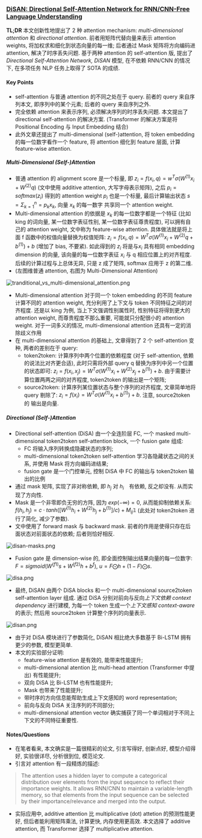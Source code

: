 ### [DiSAN: Directional Self-Attention Network for RNN/CNN-Free Language Understanding](https://arxiv.org/abs/1709.04696)

**TL;DR** 本文创新性地提出了 2 种 attention mechanism: *multi-dimensional attention* 和 *directional attention*. 前者用矩阵代替向量来表示 attention weights, 将加权求和细化到状态向量的每一维; 后者通过 Mask 矩阵将方向编码进 attention, 解决了时序丢失问题. 基于两种 attention 的 self-attention 版, 提出了 *Directional Self-Attention Network, DiSAN* 模型, 在不依赖 RNN/CNN 的情况下, 在多项任务 NLP 任务上取得了 SOTA 的成绩.

#### Key Points

* self-attention 与普通 attention 的不同之处在于 query. 前者的 query 来自序列本文, 即序列中的某个元素; 后者的 query 来自序列之外.
* 完全依赖 attention 来表示序列, 必须解决序列的时序丢失问题. 本文提出了 directional self-attention 的解决方案. (Transformer 的解决方案是将 Positional Encoding 与 Input Embedding 结合)
* 此外文章还提出了 multi-dimensional (self-)attention, 将 token embedding 的每一位数字看作一个 feature, 将 attention 细化到 feature 层面, 计算 feature-wise attention.

##### Multi-Dimensional (Self-)Attention

* 普通 attention 的 alignment score 是一个标量, 即 $z_i=f(x_i, q)=w^T\sigma(W^{(1)}x_i+W^{(2)}q)$ (文中使用 additive attention, 大写字母表示矩阵), 之后 $p_i=softmax(z_i)$ 得到的 attention weight $p_i$ 也是一个标量, 最后计算输出状态 $s=\Sigma_{k=1}^{n}=p_k x_k$, 向量 $x_k$ 的每一数字 共享同一个 attention weight.
* Multi-dimensional attention 的依据是 $x_k$ 的每一位数字都是一个特征 (比如 king 的词向量, 某一位数字表征性别, 某一位数字表征尊贵程度), 可以拥有自己的 attention weight, 文中称为 feature-wise attention. 具体做法就是将上面 f 函数中的权值向量替换为权值矩阵: $z_i=f(x_i, q)=W^T\sigma(W^{(1)}x_i+W^{(2)}q + b^{(1)}) + b$ (增加了 bias, 不要紧). 如此得到的 $z_i$ 将是与$x_i$ 具有相同 embedding dimension 的向量, 该向量的每一位数字表征 $x_i$ 与 q 相应位置上的对齐程度. 后续的计算过程与上总体无异, 只是 z 成了矩阵, softmax 应用于 z 的第二维.
* (左图维普通 attention, 右图为 Multi-Dimensional Attention)

![tranditional_vs_multi-dimensional_attention.png](../../img/tranditional_vs_multi-dimensional_attention.png)

* Multi-dimensional attention 对于同一个 token embedding 的不同 feature 计算不同的 attention weight, 充分利用了上下文与 token 不同特征之间的对齐程度. 还是以 king 为例, 当上下文强调性别属性时, 性别特征将得到更大的 attention weight, 而尊贵程度不那么重要, 可能就只分配很小的 attention weight. 对于一词多义的情况, multi-dimensional attention 还具有一定的消除歧义作用
* 在 multi-dimensional attention 的基础上, 文章得到了 2 个 self-attention 变种, 两者的差别在于 query:
    * token2token: 计算序列中两个位置的依赖程度 (对于 self-attention, 依赖的说法比对齐更合适), 此时只需将外部 query q 替换为序列中另一个位置的状态即可: $z_i=f(x_i, x_j)=W^T\sigma(W^{(1)}x_i+W^{(2)}x_j + b^{(1)}) + b$. 由于需要计算位置两两之间的对齐程度, token2token 的输出是一个矩阵;
    * source2token: 计算序列某位置状态与整个序列的对齐程度, 文章简单地将 query 剔除了: $z_i=f(x_i)=W^T\sigma(W^{(1)}x_i+ b^{(1)}) + b$. 注意, source2token 的 输出是向量.

##### Directional (Self-)Attention

* Directional self-attention (DiSA) 由一个全连阶层 FC, 一个 masked multi-dimensional token2token self-attention block, 一个 fusion gate 组成:
    * FC 将输入序列转换成隐藏状态的序列;
    * multi-dimensional token2token self-attention 学习各隐藏状态之间的关系, 并使用 Mask 将方向编码进结果;
    * fusion gate 是一个门控单元, 控制 DiSA 中 FC 的输出与 token2token 输出的比例
* 通过 mask 矩阵, 实现了非对称依赖, 即 $h_j$ 对 $h_i$　有依赖, 反之却没有. 从而实现了方向性.
* Mask 是一个非零即负无穷的方阵, 因为 $exp(-\infty)=0$, 从而能抑制依赖关系: $f(h_i, h_j)=c \cdot tanh([W^{(1)}h_i+W^{(2)}h_j + b^{(1)}]/c) + M_{ij}\mathbb{1}$ (此处对 token2token 进行了简化, 减少了参数).
* 文中使用了 forward mask 与 backward mask. 前者的作用是使得只存在后面状态对前面状态的依赖; 后者则恰好相反.

![disan-masks.png](../../img/disan-masks.png)

* Fusion gate 是 dimension-wise 的, 即全面控制输出结果向量的每一位数字: $F=sigmoid(W^{(f1)}s + W^{(f2)}h +b^{f})$, $u=F\bigodot h+(1-F)\bigodot s$.

![disa.png](../../img/disa.png)

* 最终, DiSAN 由两个 DiSA blocks 和一个 multi-dimensional source2token self-attention layer 组成. 通过 DiSA 分别对前向与反向*上下文依赖 context dependency* 进行建模, 为每一个 token 生成一个*上下文感知 context-aware* 的表示; 然后用 source2token 计算整个序列的向量表示.

![disan.png](../../img/disan.png)

* 由于对 DiSA 模块进行了参数简化, DiSAN 相比绝大多数基于 Bi-LSTM 拥有更少的参数, 模型更简单.
* 本文的实验部分证明:
    * feature-wise attention 是有效的, 能带来性能提升;
    * multi-dimensional atention 比 multi-head attention (Transformer 中提出) 有性能提升;
    * 双向 DiSA 比 Bi-LSTM 也有性能提升;
    * Mask 也带来了性能提升;
    * 带时序的方向信息能帮助生成上下文感知的 word representation;
    * 前向与反向 DiSA 关注序列的不同部分;
    * multi-dimensional attention vector 确实捕获了同一个单词相对于不同上下文的不同特征重要性.

#### Notes/Questions

* 在笔者看来, 本文确实是一篇很精彩的论文, 引言写得好, 创新点好, 模型介绍得好, 实验很详尽, 分析很到位, 模范论文.
* 引言对 attention 有一段精炼的描述:

> The attention uses a hidden layer to compute a categorical distribution over elements from the input sequence to reflect their importance weights. It allows RNN/CNN to maintain a variable-length memory, so that elements from the input sequence can be selected by their importance/relevance and merged into the output.

* 实际应用中, additive attention 比 multiplicative (dot) attetion 的预测性能更好, 但后者能利用矩阵乘法, 计算更快, 内存使用更高效. 本文选择了 additive attention, 而 Transformer 选择了 multiplicative attention.
